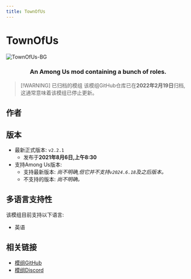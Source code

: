 ```yaml
---
title: TownOfUs
---
```

# TownOfUs
![TownOfUs-BG](https://cn-sy1.rains3.com/xtremewave/TownOfUs.png)

<div align="center">
<h3>An Among Us mod containing a bunch of roles.</h3>
</div>

> [!WARNING] 已归档的模组
> 该模组GitHub仓库已在**2022年2月19日**归档,这通常意味着该模组已停止更新。

<script setup>
import { VPTeamMembers } from 'vitepress/theme'

const members = [
  {
    avatar: 'https://cn-sy1.rains3.com/xtremewave/Slushie.png',
    name: 'Slushie',
    title: '开发者',
    links: [
      { icon: 'github', link: 'https://github.com/slushiegoose' },
    ]
  },
]
</script>

## 作者

<div align="center">
<VPTeamMembers size="small" :members="members" />
</div>

## 版本
- 最新正式版本: `v2.2.1`
  - 发布于**2021年8月6日,上午8:30**
- 支持Among Us版本:
    - 支持最新版本: *尚不明确,但它并不支持`v2024.6.18`及之后版本。*
    - 不支持的版本: *尚不明确。*

## 多语言支持性
该模组目前支持以下语言:
- 英语
## 相关链接
- [模组GitHub](https://github.com/slushiegoose/Town-Of-Us)
- [模组Discord](https://discord.gg/polus)